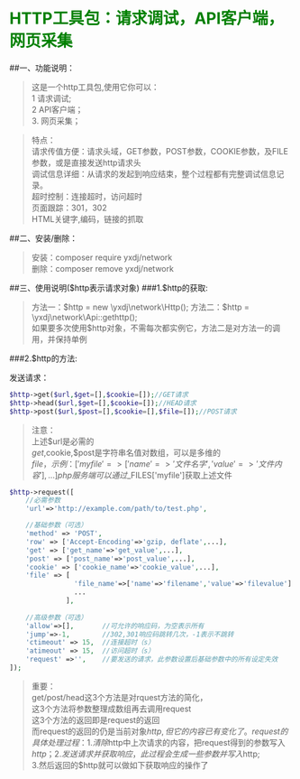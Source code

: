 

<b style="color:green;">HTTP工具包：请求调试，API客户端，网页采集</b>
=========================================


##一、功能说明：
> 这是一个http工具包,使用它你可以：  
> 1 请求调试;  
> 2 API客户端；  
> 3. 网页采集；  


> 特点：  
> 请求传值方便：请求头域，GET参数，POST参数，COOKIE参数，及FILE参数，或是直接发送http请求头  
> 调试信息详细：从请求的发起到响应结束，整个过程都有完整调试信息记录。  
> 超时控制：连接超时，访问超时  
> 页面跟踪：301，302  
> HTML关键字,编码，链接的抓取  



##二、安装/删除：
> 安装：composer require yxdj/network  
> 删除：composer remove yxdj/network  



##三、使用说明($http表示请求对象)
###1.$http的获取:

> 方法一：$http = new \yxdj\network\Http();  
> 方法二：$http = \yxdj\network\Api::gethttp();  
> 如果要多次使用$http对象，不需每次都实例它，方法二是对方法一的调用，并保持单例  

###2.$http的方法:

发送请求：


```php
$http->get($url,$get=[],$cookie=[]);//GET请求
$http->head($url,$get=[],$cookie=[]);//HEAD请求
$http->post($url,$post=[],$cookie=[],$file=[]);//POST请求
```

> 注意：  
>     上述$url是必需的  
>     $get,$cookie,$post是字符串名值对数组，可以是多维的  
>     $file，示例：['myfile'=>['name'=>'文件名字','value'=>'文件内容'],...]  
>     php服务端可以通过$_FILES['myfile']获取上述文件  





```php
$http->request([
    //必需参数
    'url'=>'http://example.com/path/to/test.php',

    //基础参数（可选）
    'method' => 'POST',
    'row' => ['Accept-Encoding'=>'gzip, deflate',...],    
    'get' => ['get_name'=>'get_value',...],
    'post' => ['post_name'=>'post_value',...],
    'cookie' => ['cookie_name'=>'cookie_value',...],    
    'file' => [
                'file_name'=>['name'=>'filename','value'=>'filevalue']
                ...
              ],
    
    //高级参数（可选）
    'allow'=>[],       //可允许的响应码，为空表示所有
    'jump'=>-1,        //302,301响应码跳转几次，-1表示不跳转
    'ctimeout' => 15,  //连接超时（s）
    'atimeout' => 15,  //访问超时（s）
    'request' =>'',    //要发送的请求，此参数设置后基础参数中的所有设定失效
]);
```

> 重要：  
>     get/post/head这3个方法是对rquest方法的简化，  
>     这3个方法将参数整理成数组再去调用request  
>     这3个方法的返回即是request的返回  
>     而request的返回的仍是当前对象$http,但它的内容已有变化了。  
>     request的具体处理过程：  
>     1.清除$http中上次请求的内容，把request得到的参数写入$http；  
>     2.发送请求并获取响应，此过程会生成一些参数并写入$http;  
>     3.然后返回的$http就可以做如下获取响应的操作了  
